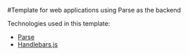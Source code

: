 #Template for web applications using Parse as the backend

Technologies used in this template:

+ [Parse](https://www.parse.com/)
+ [Handlebars.js](http://handlebarsjs.com/)

